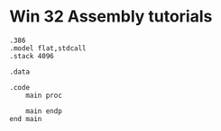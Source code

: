 # Win 32 Assembly tutorials 

```
.386
.model flat,stdcall
.stack 4096

.data
	
.code
	main proc

	main endp
end main
```
